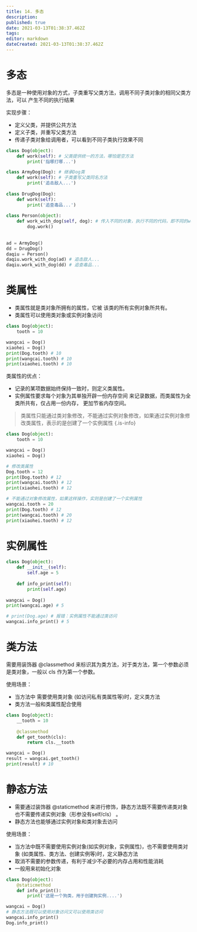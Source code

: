 ```yaml
---
title: 14. 多态
description: 
published: true
date: 2021-03-13T01:38:37.462Z
tags: 
editor: markdown
dateCreated: 2021-03-13T01:38:37.462Z
---
```


# 多态

多态是⼀种使⽤对象的⽅式，⼦类重写⽗类⽅法，调⽤不同⼦类对象的相同⽗类⽅法，可以
产⽣不同的执⾏结果

实现步骤：

- 定义⽗类，并提供公共⽅法
- 定义⼦类，并重写⽗类⽅法
- 传递⼦类对象给调⽤者，可以看到不同⼦类执⾏效果不同

```python
class Dog(object):
    def work(self): # ⽗类提供统⼀的⽅法，哪怕是空⽅法
        print('指哪打哪...')

class ArmyDog(Dog): # 继承Dog类
    def work(self): # ⼦类重写⽗类同名⽅法
        print('追击敌⼈...')
        
class DrugDog(Dog):
    def work(self):
        print('追查毒品...')
        
class Person(object):
    def work_with_dog(self, dog): # 传⼊不同的对象，执⾏不同的代码，即不同的work函数
        dog.work()
        
        
ad = ArmyDog()
dd = DrugDog()
daqiu = Person()
daqiu.work_with_dog(ad) # 追击敌⼈...
daqiu.work_with_dog(dd) # 追查毒品...
```

# 类属性

- 类属性就是类对象所拥有的属性，它被 该类的所有实例对象所共有。
- 类属性可以使⽤类对象或实例对象访问

```python
class Dog(object):
    tooth = 10

wangcai = Dog()
xiaohei = Dog()
print(Dog.tooth) # 10
print(wangcai.tooth) # 10
print(xiaohei.tooth) # 10
```

类属性的优点：

- 记录的某项数据始终保持⼀致时，则定义类属性。
- 实例属性要求每个对象为其单独开辟⼀份内存空间 来记录数据，⽽类属性为全类所共有，仅占⽤⼀份内存， 更加节省内存空间。


> 类属性只能通过类对象修改，不能通过实例对象修改，如果通过实例对象修改类属性，表示的是创建了⼀个实例属性
{.is-info}

```python
class Dog(object):
    tooth = 10

wangcai = Dog()
xiaohei = Dog()

# 修改类属性
Dog.tooth = 12
print(Dog.tooth) # 12
print(wangcai.tooth) # 12
print(xiaohei.tooth) # 12

# 不能通过对象修改属性，如果这样操作，实则是创建了⼀个实例属性
wangcai.tooth = 20
print(Dog.tooth) # 12
print(wangcai.tooth) # 20
print(xiaohei.tooth) # 12
```


# 实例属性

```python
class Dog(object):
    def __init__(self):
        self.age = 5
    
    def info_print(self):
        print(self.age)
        
wangcai = Dog()
print(wangcai.age) # 5

# print(Dog.age) # 报错：实例属性不能通过类访问
wangcai.info_print() # 5
```

# 类⽅法

需要⽤装饰器 @classmethod 来标识其为类⽅法，对于类⽅法，第⼀个参数必须是类对象，⼀般以 cls 作为第⼀个参数。


使用场景：

- 当⽅法中 需要使⽤类对象 (如访问私有类属性等)时，定义类⽅法
- 类⽅法⼀般和类属性配合使⽤

```python
class Dog(object):
    __tooth = 10
    
    @classmethod
    def get_tooth(cls):
        return cls.__tooth

wangcai = Dog()
result = wangcai.get_tooth()
print(result) # 10
```


# 静态方法

- 需要通过装饰器 @staticmethod 来进⾏修饰，静态⽅法既不需要传递类对象也不需要传递实例对象（形参没有self/cls） 。
- 静态⽅法也能够通过实例对象和类对象去访问

使用场景：

- 当⽅法中既不需要使⽤实例对象(如实例对象，实例属性)，也不需要使⽤类对象 (如类属性、类⽅法、创建实例等)时，定义静态⽅法
- 取消不需要的参数传递，有利于减少不必要的内存占⽤和性能消耗
- 一般用来初始化对象

```python
class Dog(object):
    @staticmethod
    def info_print():
        print('这是⼀个狗类，⽤于创建狗实例....')

wangcai = Dog()
# 静态⽅法既可以使⽤对象访问⼜可以使⽤类访问
wangcai.info_print()
Dog.info_print()
```


